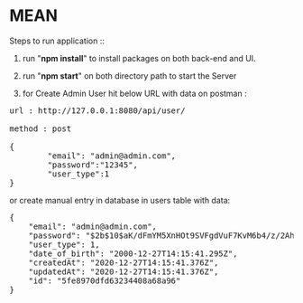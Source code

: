 # MEAN

Steps to run application :: 

1. run "<b>npm install</b>" to install packages on both back-end and UI.
2. run "<b>npm start</b>" on both directory path to start the Server



3. for Create Admin User 
hit below URL with data on postman :
<pre>
url : http://127.0.0.1:8080/api/user/

method : post

{
        "email": "admin@admin.com",
        "password":"12345",
        "user_type":1
}
</pre>
or create manual entry in database in users table with data:
<pre>
{
    "email": "admin@admin.com",
    "password": "$2b$10$aK/dFmYM5XnHOt9SVFgdVuF7KvM6b4/z/2Ah/cjxyPf0wjuLy/yWK",
    "user_type": 1,
    "date_of_birth": "2000-12-27T14:15:41.295Z",
    "createdAt": "2020-12-27T14:15:41.376Z",
    "updatedAt": "2020-12-27T14:15:41.376Z",
    "id": "5fe8970dfd63234408a68a96"
}
</pre>
